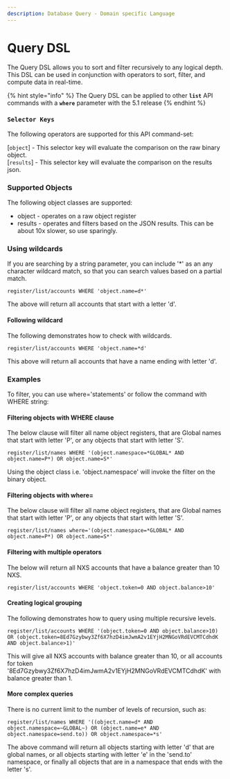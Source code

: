 ```yaml
---
description: Database Query - Domain specific Language
---
```


# Query DSL

The Query DSL allows you to sort and filter recursively to any logical depth. This DSL can be used in conjunction with operators to sort, filter, and compute data in real-time.

{% hint style="info" %}
The Query DSL can be applied to other **`list`** API commands with a **`where`** parameter with the 5.1 release
{% endhint %}

### `Selector Keys`

The following operators are supported for this API command-set:

\[`object`] - This selector key will evaluate the comparison on the raw binary object.\
\[`results`] - This selector key will evaluate the comparison on the results json.

### Supported Objects

The following object classes are supported:

* object - operates on a raw object register
* results - operates and filters based on the JSON results. This can be about 10x slower, so use sparingly.

### Using wildcards

If you are searching by a string parameter, you can include '\*' as an any character wildcard match, so that you can search values based on a partial match.

```
register/list/accounts WHERE 'object.name=d*'
```

The above will return all accounts that start with a letter 'd'.

#### Following wildcard

The following demonstrates how to check with wildcards.

```
register/list/accounts WHERE 'object.name=*d'
```

This above will return all accounts that have a name ending with letter 'd'.

### Examples

To filter, you can use where='statements' or follow the command with WHERE string:

#### Filtering objects with WHERE clause

The below clause will filter all name object registers, that are Global names that start with letter 'P', or any objects that start with letter 'S'.

```
register/list/names WHERE '(object.namespace=*GLOBAL* AND object.name=P*) OR object.name=S*'
```

Using the object class i.e. 'object.namespace' will invoke the filter on the binary object.

#### Filtering objects with where=

The below clause will filter all name object registers, that are Global names that start with letter 'P', or any objects that start with letter 'S'.

```
register/list/names where='(object.namespace=*GLOBAL* AND object.name=P*) OR object.name=S*'
```

#### Filtering with multiple operators

The below will return all NXS accounts that have a balance greater than 10 NXS.

```
register/list/accounts WHERE 'object.token=0 AND object.balance>10'
```

#### Creating logical grouping

The following demonstrates how to query using multiple recursive levels.

```
register/list/accounts WHERE '(object.token=0 AND object.balance>10) OR (object.token=8Ed7Gzybwy3Zf6X7hzD4imJwmA2v1EYjH2MNGoVRdEVCMTCdhdK AND object.balance>1)'
```

This will give all NXS accounts with balance greater than 10, or all accounts for token '8Ed7Gzybwy3Zf6X7hzD4imJwmA2v1EYjH2MNGoVRdEVCMTCdhdK' with balance greater than 1.

#### More complex queries

There is no current limit to the number of levels of recursion, such as:

```
register/list/names WHERE '((object.name=d* AND object.namespace=~GLOBAL~) OR (object.name=e* AND object.namespace=send.to)) OR object.namespace=*s'
```

The above command will return all objects starting with letter 'd' that are global names, or all objects starting with letter 'e' in the 'send.to' namespace, or finally all objects that are in a namespace that ends with the letter 's'.
